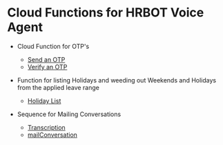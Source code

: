 #                                    Cloud Functions for HRBOT Voice Agent

* Cloud Function for OTP's
  * [Send an OTP]( https://github.com/GeetaKrishna/HRBOTCloud-Functions/blob/master/sendOTP.js )
  * [Verify an OTP](https://github.com/GeetaKrishna/HRBOTCloud-Functions/blob/master/verifyOTP.js)

* Function for listing Holidays and weeding out Weekends and Holidays from the applied leave range
  * [Holiday List](https://github.com/GeetaKrishna/HRBOTCloud-Functions/blob/master/holidaysList.js)
  
* Sequence for Mailing Conversations
  * [Transcription](https://github.com/GeetaKrishna/HRBOTCloud-Functions/tree/master/mailConversationSeq/transcriptions.js)
  * [mailConversation](https://github.com/GeetaKrishna/HRBOTCloud-Functions/tree/master/mailConversationSeq/mailConvos.js)
